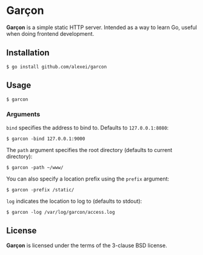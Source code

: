 # Garçon
**Garçon** is a simple static HTTP server. Intended as a way to learn Go, useful when doing frontend development.

## Installation

    $ go install github.com/alexei/garcon

## Usage

    $ garcon

### Arguments
`bind` specifies the address to bind to. Defaults to `127.0.0.1:8080`:

    $ garcon -bind 127.0.0.1:9000

The `path` argument specifies the root directory (defaults to current directory):

    $ garcon -path ~/www/

You can also specify a location prefix using the `prefix` argument:

    $ garcon -prefix /static/

`log` indicates the location to log to (defaults to stdout):

    $ garcon -log /var/log/garcon/access.log

## License

**Garçon** is licensed under the terms of the 3-clause BSD license.
